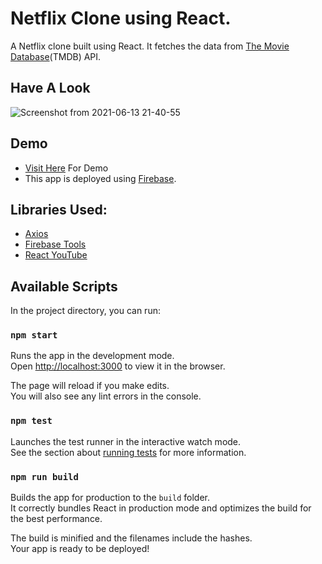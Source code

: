 # Netflix Clone using React.

A Netflix clone built using React. It fetches the data from [The Movie Database](https://www.themoviedb.org/)(TMDB) API.

## Have A Look
![Screenshot from 2021-06-13 21-40-55](https://user-images.githubusercontent.com/83898837/121815138-809d0e00-cc92-11eb-9d4c-422338a2a32d.png)

## Demo
* [Visit Here](https://netflix-clone-react-e619e.web.app/) For Demo
* This app is deployed using [Firebase](https://firebase.google.com/).

## Libraries Used:
* [Axios](https://www.npmjs.com/package/axios)
* [Firebase Tools](https://www.npmjs.com/package/firebase-tools)
* [React YouTube](https://www.npmjs.com/package/react-youtube)

## Available Scripts

In the project directory, you can run:

### `npm start`

Runs the app in the development mode.\
Open [http://localhost:3000](http://localhost:3000) to view it in the browser.

The page will reload if you make edits.\
You will also see any lint errors in the console.

### `npm test`

Launches the test runner in the interactive watch mode.\
See the section about [running tests](https://facebook.github.io/create-react-app/docs/running-tests) for more information.

### `npm run build`

Builds the app for production to the `build` folder.\
It correctly bundles React in production mode and optimizes the build for the best performance.

The build is minified and the filenames include the hashes.\
Your app is ready to be deployed!
